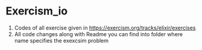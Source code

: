# Exercism_io
1. Codes of all exercise given in https://exercism.org/tracks/elixir/exercises
2. All code changes along with Readme you can find into folder where name specifies the exexcsim problem
